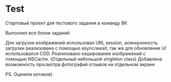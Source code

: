 # Test
Стартовый проект для тестового задания в команду ВК

Выполнил все блоки заданий

Для загрузки изображений использовал URL session, асинхронность загрузки реализована с помощью async/await, так же для обновления UI использовался CGD.
Реализовано кэширование изображений с помощью NSCache. (Отдельный небольшой singleton class)
Добавлена возможность просмотра фотографий отзывов на отдельном экране

PS.
Оцените котиков)
